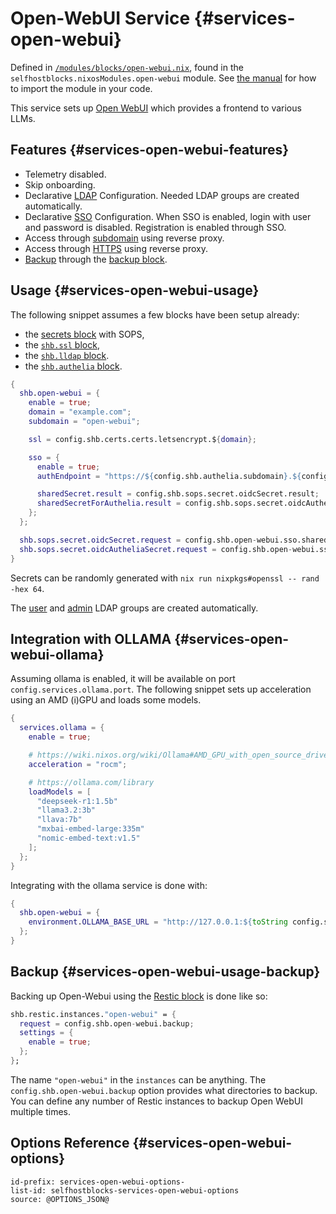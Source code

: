 # Open-WebUI Service {#services-open-webui}

Defined in [`/modules/blocks/open-webui.nix`](@REPO@/modules/blocks/open-webui.nix),
found in the `selfhostblocks.nixosModules.open-webui` module.
See [the manual](usage.html#usage-flake) for how to import the module in your code.

This service sets up [Open WebUI][] which provides a frontend to various LLMs.

[Open WebUI]: https://docs.openwebui.com/

## Features {#services-open-webui-features}

- Telemetry disabled.
- Skip onboarding.
- Declarative [LDAP](#services-open-webui-options-shb.open-webui.ldap) Configuration.
  Needed LDAP groups are created automatically.
- Declarative [SSO](#services-open-webui-options-shb.open-webui.sso) Configuration.
  When SSO is enabled, login with user and password is disabled.
  Registration is enabled through SSO.
- Access through [subdomain](#services-open-webui-options-shb.open-webui.subdomain) using reverse proxy.
- Access through [HTTPS](#services-open-webui-options-shb.open-webui.ssl) using reverse proxy.
- [Backup](#services-open-webui-options-shb.open-webui.sso) through the [backup block](./blocks-backup.html).

## Usage {#services-open-webui-usage}

The following snippet assumes a few blocks have been setup already:

- the [secrets block](usage.html#usage-secrets) with SOPS,
- the [`shb.ssl` block](blocks-ssl.html#usage),
- the [`shb.lldap` block](blocks-lldap.html#blocks-lldap-global-setup).
- the [`shb.authelia` block](blocks-authelia.html#blocks-sso-global-setup).

```nix
{
  shb.open-webui = {
    enable = true;
    domain = "example.com";
    subdomain = "open-webui";

    ssl = config.shb.certs.certs.letsencrypt.${domain};

    sso = {
      enable = true;
      authEndpoint = "https://${config.shb.authelia.subdomain}.${config.shb.authelia.domain}";

      sharedSecret.result = config.shb.sops.secret.oidcSecret.result;
      sharedSecretForAuthelia.result = config.shb.sops.secret.oidcAutheliaSecret.result;
    };
  };

  shb.sops.secret.oidcSecret.request = config.shb.open-webui.sso.sharedSecret.request;
  shb.sops.secret.oidcAutheliaSecret.request = config.shb.open-webui.sso.sharedSecretForAuthelia.request;
}
```

Secrets can be randomly generated with `nix run nixpkgs#openssl -- rand -hex 64`.

The [user](#services-open-webui-options-shb.open-webui.ldap.userGroup)
and [admin](#services-open-webui-options-shb.open-webui.ldap.adminGroup)
LDAP groups are created automatically.

## Integration with OLLAMA {#services-open-webui-ollama}

Assuming ollama is enabled, it will be available on port `config.services.ollama.port`.
The following snippet sets up acceleration using an AMD (i)GPU and loads some models.

```nix
{
  services.ollama = {
    enable = true;

    # https://wiki.nixos.org/wiki/Ollama#AMD_GPU_with_open_source_driver
    acceleration = "rocm";

    # https://ollama.com/library
    loadModels = [
      "deepseek-r1:1.5b"
      "llama3.2:3b"
      "llava:7b"
      "mxbai-embed-large:335m"
      "nomic-embed-text:v1.5"
    ];
  };
}
```

Integrating with the ollama service is done with:

```nix
{
  shb.open-webui = {
    environment.OLLAMA_BASE_URL = "http://127.0.0.1:${toString config.services.ollama.port}";
  };
}
```

## Backup {#services-open-webui-usage-backup}

Backing up Open-Webui using the [Restic block](blocks-restic.html) is done like so:

```nix
shb.restic.instances."open-webui" = {
  request = config.shb.open-webui.backup;
  settings = {
    enable = true;
  };
};
```

The name `"open-webui"` in the `instances` can be anything.
The `config.shb.open-webui.backup` option provides what directories to backup.
You can define any number of Restic instances to backup Open WebUI multiple times.

## Options Reference {#services-open-webui-options}

```{=include=} options
id-prefix: services-open-webui-options-
list-id: selfhostblocks-services-open-webui-options
source: @OPTIONS_JSON@
```
